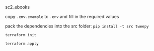sc2_ebooks

copy `.env.example` to `.env` and fill in the required values

pack the dependencies into the src folder: `pip install -t src tweepy`

`terraform init`

`terraform apply`